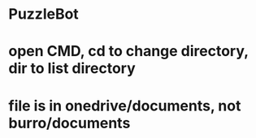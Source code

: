 # PuzzleBot

# open CMD, cd to change directory, dir to list directory
# file is in onedrive/documents, not burro/documents
